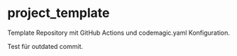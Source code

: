 # project_template

Template Repository mit GitHub Actions und codemagic.yaml Konfiguration.

Test für outdated commit.
